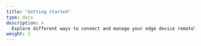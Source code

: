 ```yaml
---
title: "Getting started"
type: docs
description: >
  Explore different ways to connect and manage your edge device remotely using Eclipse Kanto.
weight: 2
---
```


